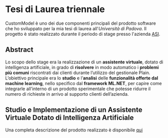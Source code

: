 # Tesi di Laurea triennale

CustomModel è uno dei due componenti principali del prodotto software che ho sviluppato per la mia tesi di laurea all'_Università di Padova_.
Il progetto è stato realizzato durante il periodo di stage presso l'azienda [ASI](https://www.plain.it).

## Abstract

Lo scopo dello stage era la realizzazione di un **assistente virtuale**, dotato di intelligenza artificiale, in grado di **risolvere** in modo automatico
i **problemi più comuni** riscontrati dai clienti durante l’utilizzo del gestionale Plain. L’obiettivo principale era lo **studio** e l’**analisi** delle
**funzionalità offerte dal machine learning**, nello specifico dal **framework ML.NET**, per capire come integrarle all’interno di un prodotto sperimentale
che potesse ridurre il numero di richieste in arrivo al supporto clienti dell’azienda.

## Studio e Implementazione di un Assistente Virtuale Dotato di Intelligenza Artificiale

Una completa descrizione del prodotto realizzato è disponibile [qui](https://github.com/giannpelle/CustomModel/blob/master/tesi_laurea_gianluigi_pelle.pdf)
